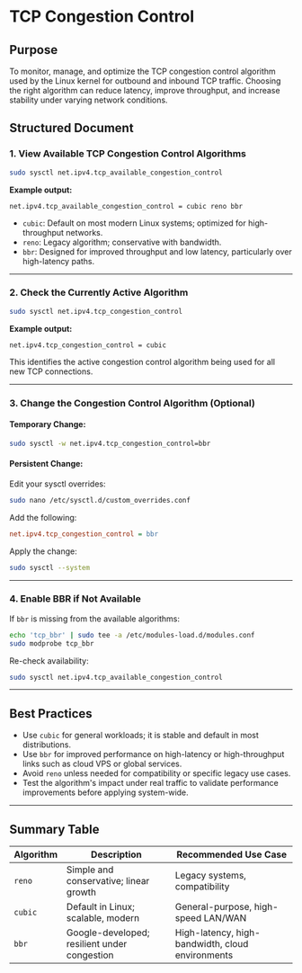 # TCP Congestion Control

## Purpose

To monitor, manage, and optimize the TCP congestion control algorithm used by the Linux kernel for outbound and inbound TCP traffic. Choosing the right algorithm can reduce latency, improve throughput, and increase stability under varying network conditions.

## Structured Document

### 1. View Available TCP Congestion Control Algorithms

```bash
sudo sysctl net.ipv4.tcp_available_congestion_control
```

**Example output:**

```
net.ipv4.tcp_available_congestion_control = cubic reno bbr
```

* `cubic`: Default on most modern Linux systems; optimized for high-throughput networks.
* `reno`: Legacy algorithm; conservative with bandwidth.
* `bbr`: Designed for improved throughput and low latency, particularly over high-latency paths.

---

### 2. Check the Currently Active Algorithm

```bash
sudo sysctl net.ipv4.tcp_congestion_control
```

**Example output:**

```
net.ipv4.tcp_congestion_control = cubic
```

This identifies the active congestion control algorithm being used for all new TCP connections.

---

### 3. Change the Congestion Control Algorithm (Optional)

#### Temporary Change:

```bash
sudo sysctl -w net.ipv4.tcp_congestion_control=bbr
```

#### Persistent Change:

Edit your sysctl overrides:

```bash
sudo nano /etc/sysctl.d/custom_overrides.conf
```

Add the following:

```ini
net.ipv4.tcp_congestion_control = bbr
```

Apply the change:

```bash
sudo sysctl --system
```

---

### 4. Enable BBR if Not Available

If `bbr` is missing from the available algorithms:

```bash
echo 'tcp_bbr' | sudo tee -a /etc/modules-load.d/modules.conf
sudo modprobe tcp_bbr
```

Re-check availability:

```bash
sudo sysctl net.ipv4.tcp_available_congestion_control
```

---

## Best Practices

* Use `cubic` for general workloads; it is stable and default in most distributions.
* Use `bbr` for improved performance on high-latency or high-throughput links such as cloud VPS or global services.
* Avoid `reno` unless needed for compatibility or specific legacy use cases.
* Test the algorithm's impact under real traffic to validate performance improvements before applying system-wide.

---

## Summary Table

| Algorithm | Description                                  | Recommended Use Case                             |
| --------- | -------------------------------------------- | ------------------------------------------------ |
| `reno`    | Simple and conservative; linear growth       | Legacy systems, compatibility                    |
| `cubic`   | Default in Linux; scalable, modern           | General-purpose, high-speed LAN/WAN              |
| `bbr`     | Google-developed; resilient under congestion | High-latency, high-bandwidth, cloud environments |
